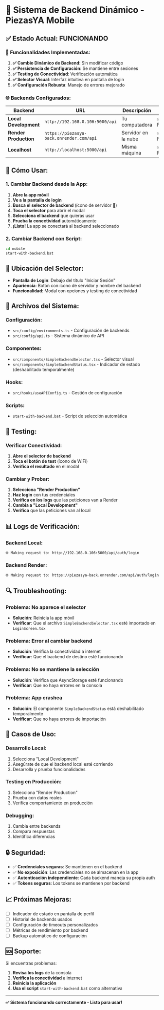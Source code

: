 # 🔄 Sistema de Backend Dinámico - PiezasYA Mobile

## ✅ **Estado Actual: FUNCIONANDO**

### **🎯 Funcionalidades Implementadas:**

1. **✅ Cambio Dinámico de Backend**: Sin modificar código
2. **✅ Persistencia de Configuración**: Se mantiene entre sesiones
3. **✅ Testing de Conectividad**: Verificación automática
4. **✅ Selector Visual**: Interfaz intuitiva en pantalla de login
5. **✅ Configuración Robusta**: Manejo de errores mejorado

### **🌐 Backends Configurados:**

| Backend | URL | Descripción | Estado |
|---------|-----|-------------|--------|
| **Local Development** | `http://192.168.0.106:5000/api` | Tu computadora | ✅ Funcionando |
| **Render Production** | `https://piezasya-back.onrender.com/api` | Servidor en la nube | ✅ Funcionando |
| **Localhost** | `http://localhost:5000/api` | Misma máquina | ✅ Funcionando |

## 🚀 **Cómo Usar:**

### **1. Cambiar Backend desde la App:**
1. **Abre la app móvil**
2. **Ve a la pantalla de login**
3. **Busca el selector de backend** (ícono de servidor 🔧)
4. **Toca el selector** para abrir el modal
5. **Selecciona el backend** que quieras usar
6. **Prueba la conectividad** automáticamente
7. **¡Listo!** La app se conectará al backend seleccionado

### **2. Cambiar Backend con Script:**
```bash
cd mobile
start-with-backend.bat
```

## 📱 **Ubicación del Selector:**

- **Pantalla de Login**: Debajo del título "Iniciar Sesión"
- **Apariencia**: Botón con ícono de servidor y nombre del backend
- **Funcionalidad**: Modal con opciones y testing de conectividad

## 🔧 **Archivos del Sistema:**

### **Configuración:**
- `src/config/environments.ts` - Configuración de backends
- `src/config/api.ts` - Sistema dinámico de API

### **Componentes:**
- `src/components/SimpleBackendSelector.tsx` - Selector visual
- `src/components/SimpleBackendStatus.tsx` - Indicador de estado (deshabilitado temporalmente)

### **Hooks:**
- `src/hooks/useAPIConfig.ts` - Gestión de configuración

### **Scripts:**
- `start-with-backend.bat` - Script de selección automática

## 🧪 **Testing:**

### **Verificar Conectividad:**
1. **Abre el selector de backend**
2. **Toca el botón de test** (ícono de WiFi)
3. **Verifica el resultado** en el modal

### **Cambiar y Probar:**
1. **Selecciona "Render Production"**
2. **Haz login** con tus credenciales
3. **Verifica en los logs** que las peticiones van a Render
4. **Cambia a "Local Development"**
5. **Verifica** que las peticiones van al local

## 📊 **Logs de Verificación:**

### **Backend Local:**
```
🌐 Making request to: http://192.168.0.106:5000/api/auth/login
```

### **Backend Render:**
```
🌐 Making request to: https://piezasya-back.onrender.com/api/auth/login
```

## 🔍 **Troubleshooting:**

### **Problema: No aparece el selector**
- **Solución**: Reinicia la app móvil
- **Verificar**: Que el archivo `SimpleBackendSelector.tsx` esté importado en `LoginScreen.tsx`

### **Problema: Error al cambiar backend**
- **Solución**: Verifica la conectividad a internet
- **Verificar**: Que el backend de destino esté funcionando

### **Problema: No se mantiene la selección**
- **Solución**: Verifica que AsyncStorage esté funcionando
- **Verificar**: Que no haya errores en la consola

### **Problema: App crashea**
- **Solución**: El componente `SimpleBackendStatus` está deshabilitado temporalmente
- **Verificar**: Que no haya errores de importación

## 🎯 **Casos de Uso:**

### **Desarrollo Local:**
1. Selecciona "Local Development"
2. Asegúrate de que el backend local esté corriendo
3. Desarrolla y prueba funcionalidades

### **Testing en Producción:**
1. Selecciona "Render Production"
2. Prueba con datos reales
3. Verifica comportamiento en producción

### **Debugging:**
1. Cambia entre backends
2. Compara respuestas
3. Identifica diferencias

## 🔒 **Seguridad:**

- ✅ **Credenciales seguras**: Se mantienen en el backend
- ✅ **No exposición**: Las credenciales no se almacenan en la app
- ✅ **Autenticación independiente**: Cada backend maneja su propia auth
- ✅ **Tokens seguros**: Los tokens se mantienen por backend

## 📈 **Próximas Mejoras:**

- [ ] Indicador de estado en pantalla de perfil
- [ ] Historial de backends usados
- [ ] Configuración de timeouts personalizados
- [ ] Métricas de rendimiento por backend
- [ ] Backup automático de configuración

## 🆘 **Soporte:**

Si encuentras problemas:
1. **Revisa los logs** de la consola
2. **Verifica la conectividad** a internet
3. **Reinicia la aplicación**
4. **Usa el script** `start-with-backend.bat` como alternativa

---

**✅ Sistema funcionando correctamente - Listo para usar!**

